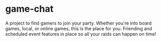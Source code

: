 # game-chat
A project to find gamers to join your party. Whether you're into board games, local, or online games, this is the place for you. Friending and scheduled event features in place so all your raids can happen on time!
